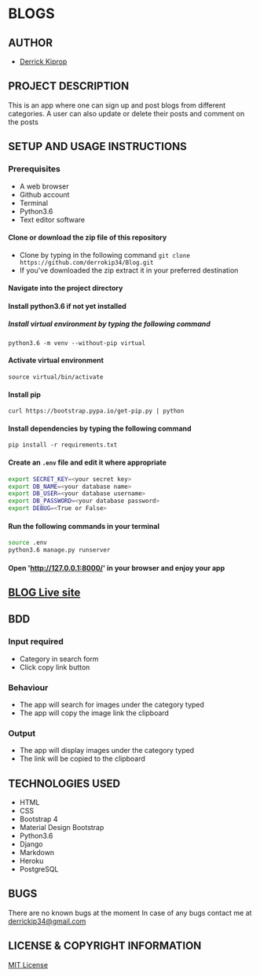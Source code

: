 # BLOGS

## AUTHOR
- [Derrick Kiprop](https://github.com/derrokip34)

## PROJECT DESCRIPTION
This is an app where one can sign up and post blogs from different categories. A user can also update or delete their posts and comment on the posts

## SETUP AND USAGE INSTRUCTIONS
### Prerequisites
- A web browser
- Github account
- Terminal
- Python3.6
- Text editor software

#### Clone or download the zip file of this repository
- Clone by typing in the following command `git clone https://github.com/derrokip34/Blog.git`
- If you've downloaded the zip extract it in your preferred destination

#### Navigate into the project directory

#### Install python3.6 if not yet installed

##### Install virtual environment by typing the following command
`python3.6 -m venv --without-pip virtual`

#### Activate virtual environment
`source virtual/bin/activate`

#### Install pip
`curl https://bootstrap.pypa.io/get-pip.py | python`

#### Install dependencies by typing the following command
`pip install -r requirements.txt`

#### Create an `.env` file and edit it where appropriate
```bash
export SECRET_KEY=<your secret key>
export DB_NAME=<your database name>
export DB_USER=<your database username>
export DB_PASSWORD=<your database password>
export DEBUG=<True or False>
```
#### Run the following commands in your terminal
```bash
source .env
python3.6 manage.py runserver
```

#### Open 'http://127.0.0.1:8000/' in your browser and enjoy your app

## [BLOG Live site](https://gallery-3.herokuapp.com/)

## BDD
### Input required
- Category in search form
- Click copy link button

### Behaviour
- The app will search for images under the category typed
- The app will copy the image link the clipboard

### Output
- The app will display images under the category typed
- The link will be copied to the clipboard

## TECHNOLOGIES USED
- HTML
- CSS
- Bootstrap 4
- Material Design Bootstrap
- Python3.6
- Django
- Markdown
- Heroku
- PostgreSQL

## BUGS
There are no known bugs at the moment
In case of any bugs contact me at derrickip34@gmail.com

## LICENSE & COPYRIGHT INFORMATION
[MIT License](https://github.com/derrokip34/Photos-gallery/blob/master/license.md)
